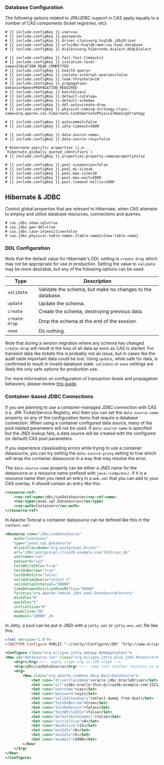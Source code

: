 ### Database Configuration

The following options related to JPA/JDBC support in CAS apply equally to a number of CAS components (ticket registries, etc):

```properties
# {{ include.configKey }}.user=sa
# {{ include.configKey }}.password=
# {{ include.configKey }}.driver-class=org.hsqldb.jdbcDriver
# {{ include.configKey }}.url=jdbc:hsqldb:mem:cas-hsql-database
# {{ include.configKey }}.dialect=org.hibernate.dialect.HSQLDialect

# {{ include.configKey }}.fail-fast-timeout=1
# {{ include.configKey }}.isolation-level-name=ISOLATION_READ_COMMITTED 
# {{ include.configKey }}.health-query=
# {{ include.configKey }}.isolate-internal-queries=false
# {{ include.configKey }}.leak-threshold=10
# {{ include.configKey }}.propagation-behaviorName=PROPAGATION_REQUIRED
# {{ include.configKey }}.batchSize=1
# {{ include.configKey }}.default-catalog=
# {{ include.configKey }}.default-schema=
# {{ include.configKey }}.ddl-auto=create-drop
# {{ include.configKey }}.physical-naming-strategy-class-name=org.apereo.cas.hibernate.CasHibernatePhysicalNamingStrategy

# {{ include.configKey }}.autocommit=false
# {{ include.configKey }}.idle-timeout=5000

# {{ include.configKey }}.data-source-name=
# {{ include.configKey }}.data-source-roxy=false

# Hibernate-specific properties (i.e. `hibernate.globally_quoted_identifiers`)
# {{ include.configKey }}.properties.property-name=propertyValue

# {{ include.configKey }}.pool.suspension=false
# {{ include.configKey }}.pool.mi-size=6
# {{ include.configKey }}.pool.max-size=18
# {{ include.configKey }}.pool.max-wait=2000
# {{ include.configKey }}.pool.timeout-millis=1000
```

## Hibernate & JDBC

Control global properties that are relevant to Hibernate,
when CAS attempts to employ and utilize database resources,
connections and queries.

```properties
# cas.jdbc.show-sql=true
# cas.jdbc.gen-ddl=true
# cas.jdbc.case-insensitive=false
# cas.jdbc.physical-table-names.{table-name}={new-table-name}
```

### DDL Configuration

Note that the default value for Hibernate's DDL setting is `create-drop` which may not be appropriate
for use in production. Setting the value to `validate` may be more desirable, but any of the following options can be used:

| Type                 | Description
|----------------------|----------------------------------------------------------
| `validate`           | Validate the schema, but make no changes to the database.
| `update`             | Update the schema.
| `create`             | Create the schema, destroying previous data.
| `create-drop`        | Drop the schema at the end of the session.
| `none`               | Do nothing.

Note that during a version migration where any schema has changed `create-drop` will result
in the loss of all data as soon as CAS is started. For transient data like tickets this is probably
not an issue, but in cases like the audit table important data could be lost. Using `update`, while safe
for data, is confirmed to result in invalid database state. `validate` or `none` settings
are likely the only safe options for production use.

For more information on configuration of transaction levels and propagation behaviors,
please review [this guide](http://docs.spring.io/spring-framework/docs/current/javadoc-api/).

### Container-based JDBC Connections

If you are planning to use a container-managed JDBC connection with CAS (i.e. JPA Ticket/Service Registry, etc)
then you can set the `data-source-name` property on any of the configuration items that require a database
connection. When using a container configured data source, many of the pool related parameters will not be used.
If `data-source-name` is specified but the JNDI lookup fails, a data source will be created with the configured
(or default) CAS pool parameters.

If you experience classloading errors while trying to use a container datasource, you can try
setting the `data-source-proxy` setting to true which will wrap the container datasource in
a way that may resolve the error.

The `data-source-name` property can be either a JNDI name for the datasource or a resource name prefixed with
`java:/comp/env/`. If it is a resource name then you need an entry in a `web.xml` that you can add to your
CAS overlay. It should contain an entry like this:

```xml
<resource-ref>
    <res-ref-name>jdbc/casDataSource</res-ref-name>
    <res-type>javax.sql.DataSource</res-type>
    <res-auth>Container</res-auth>
</resource-ref>
```

In Apache Tomcat a container datasource can be defined like this in the `context.xml`:

```xml
<Resource name="jdbc/casDataSource"
    auth="Container"
    type="javax.sql.DataSource"
    driverClassName="org.postgresql.Driver"
    url="jdbc:postgresql://casdb.example.com:5432/xyz_db"
    username="cas"
    password="xyz"
    testWhileIdle="true"
    testOnBorrow="true"
    testOnReturn="false"
    validationQuery="select 1"
    validationInterval="30000"
    timeBetweenEvictionRunsMillis="30000"
    factory="org.apache.tomcat.jdbc.pool.DataSourceFactory"
    minIdle="0"
    maxIdle="5"
    initialSize="0"
    maxActive="20"
    maxWait="10000" />
```

In Jetty, a pool can be put in JNDI with a `jetty.xml` or `jetty-env.xml` file like this:

```xml
<?xml version="1.0"?>
<!DOCTYPE Configure PUBLIC "-//Jetty//Configure//EN" "http://www.eclipse.org/jetty/configure_9_3.dtd">

<Configure class="org.eclipse.jetty.webapp.WebAppContext">
<New id="datasource.cas" class="org.eclipse.jetty.plus.jndi.Resource">
    <Arg></Arg> <!-- empty scope arg is JVM scope -->
    <Arg>jdbc/casDataSource</Arg> <!-- name that matches resource in web.xml-->
    <Arg>
        <New class="org.apache.commons.dbcp.BasicDataSource">
            <Set name="driverClassName">oracle.jdbc.OracleDriver</Set>
            <Set name="url">jdbc:oracle:thin:@//casdb.example.com:1521/ntrs"</Set>
            <Set name="username">cas</Set>
            <Set name="password">xyz</Set>
            <Set name="validationQuery">select dummy from dual</Set>
            <Set name="testOnBorrow">true</Set>
            <Set name="testOnReturn">false</Set>
            <Set name="testWhileIdle">false</Set>
            <Set name="defaultAutoCommit">false</Set>
            <Set name="initialSize">0</Set>
            <Set name="maxActive">15</Set>
            <Set name="minIdle">0</Set>
            <Set name="maxIdle">5</Set>
            <Set name="maxWait">2000</Set>
        </New>
    </Arg>
</New>
</Configure>
```
